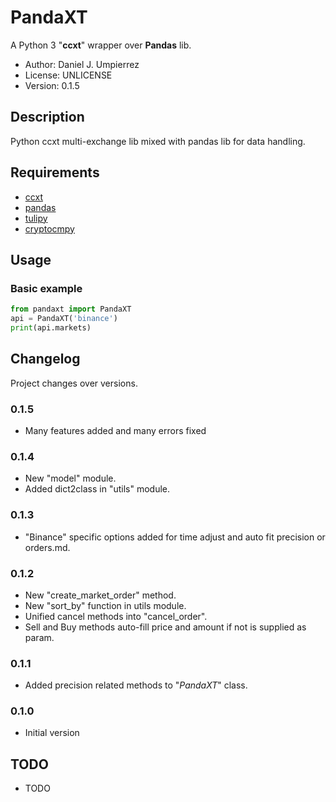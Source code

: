 # PandaXT

A Python 3 "__ccxt__" wrapper over __Pandas__ lib.

 - Author: Daniel J. Umpierrez
 - License: UNLICENSE
 - Version: 0.1.5

## Description

Python ccxt multi-exchange lib mixed with pandas lib for data handling.

## Requirements

 - [ccxt](https://pypi.org/project/ccxt)
 - [pandas](https://pypi.org/project/pandas)
 - [tulipy](https://pypi.org/project/tulipy/)
 - [cryptocmpy](https://github.com/havocesp/cryptocmpy)

## Usage

### Basic example

```python
from pandaxt import PandaXT
api = PandaXT('binance')
print(api.markets)

```

## Changelog

Project changes over versions.

### 0.1.5
- Many features added and many errors fixed

### 0.1.4
- New "model" module.
- Added dict2class in "utils" module.

### 0.1.3
- "Binance" specific options added for time adjust and auto fit precision or orders.md.

### 0.1.2
- New "create_market_order" method.
- New "sort_by" function in utils module.
- Unified cancel methods into "cancel_order".
- Sell and Buy methods auto-fill price and amount if not is supplied as param.

### 0.1.1
- Added precision related methods to "_PandaXT_" class.

### 0.1.0
- Initial version

## TODO
- TODO
